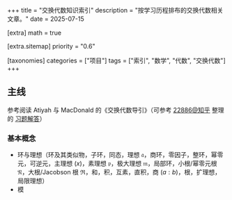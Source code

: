 +++
title = "交换代数知识索引"
description = "按学习历程排布的交换代数相关文章。"
date = 2025-07-15

[extra]
math = true

[extra.sitemap]
priority = "0.6"

[taxonomies]
categories = ["项目"]
tags = ["索引", "数学", "代数", "交换代数"]
+++

## 主线
参考阅读 Atiyah 与 MacDonald 的《交换代数导引》（可参考 [22886@知乎](https://www.zhihu.com/people/22886-69) 整理的 [习题解答](https://www.zhihu.com/column/c_1745120001231761408)）

### 基本概念
- 环与理想（环及其类似物，子环，同态，理想 $\mathfrak{a}$，商环，零因子，整环，幂零元，可逆元，主理想 $(x)$，素理想 $\mathfrak{p}$，极大理想 $\mathfrak{m}$，局部环，小根/幂零元根 $\mathfrak{N}$，大根/Jacobson 根 $\mathfrak{R}$，和，积，互素，直积，商 $(a:b)$，根，扩理想，局限理想）
- 模
